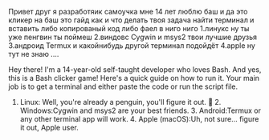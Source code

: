 Привет друг я разработяик самоучка мне 14 лет люблю баш и да это кликер на баш это гайд как и что делать твоя задача найти терминал и вставить либо копированый код либо фаел в ниго
ниго
1.линукс ну ты уже пенгвин ты поймеш
2.виндовс Cygwin и msys2  твои лучшие друзья
3.андроид Termux и какойнибудь другой терминал подойдёт 
4.apple ну тут не знаю ....

Hey there! I'm a 14-year-old self-taught developer who loves Bash. And yes, this is a Bash clicker game! Here's a quick guide on how to run it. Your main job is to get a terminal and either paste the code or run the script file.

1.  Linux: Well, you're already a penguin, you'll figure it out. 🐧 2.  Windows:Cygwin and msys2 are your best friends. 3.  Android:Termux or any other terminal app will work. 4.  Apple (macOS):Uh, not sure... figure it out, Apple user.
